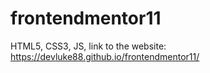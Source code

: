 # frontendmentor11
HTML5, CSS3, JS, link to the website: https://devluke88.github.io/frontendmentor11/
